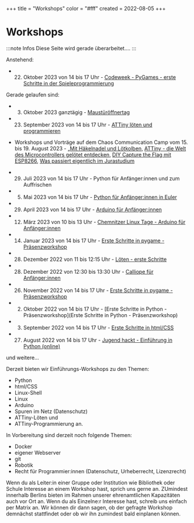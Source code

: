 +++
title = "Workshops"
color = "#fff"
created = 2022-08-05
+++

<script lang="ts">
  import Figure from '$lib/components/Figure.svelte';
</script>

# Workshops

:::note Infos
Diese Seite wird gerade überarbeitet....
:::

Anstehend:

- 22. Oktober 2023 von 14 bis 17 Uhr - [Codeweek - PyGames - erste Schritte in der Spieleprogrammierung](https://coderdojo.red/posts/news/2023-10-22/)

Gerade gelaufen sind:

- 3. Oktober 2023 ganztägig - [Maustüröffnertag](https://tickets.x-hain.de/xHain/mtoet/)

- 23. September 2023 von 14 bis 17 Uhr - [ATTiny löten und programmieren](https://coderdojo.red/posts/workshops/attiny/)

- Workshops und Vorträge auf dem Chaos Communication Camp vom 15. bis 19. August 2023 - [„Mit Häkelnadel und Lötkolben](https://coderdojo.red/posts/news/2023-08-16a/), [ATTiny - die Welt des Microcontrollers gelötet entdecken](https://coderdojo.red/posts/news/2023-08-16b/), [DIY Capture the Flag mit ESP8266](https://coderdojo.red/posts/news/2023-08-16c/), [Was passiert eigentlich im Jurastudium](https://coderdojo.red/posts/news/2023-08-16d/)

- 29. Juli 2023 von 14 bis 17 Uhr - Python für Anfänger:innen und zum Auffrischen

- 5. Mai 2023 von 14 bis 17 Uhr - [Python für Anfänger:innen in Euler](https://coderdojo.red/posts/news/2023-05-06/)

- 29. April 2023 von 14 bis 17 Uhr - [Arduino für Anfänger:innen](https://coderdojo.red/posts/news/2023-04-29/)

- 12. März 2023 von 10 bis 13 Uhr - [Chemnitzer Linux Tage - Arduino für Anfänger:innen](https://chemnitzer.linux-tage.de/2023/de/programm/junior)

- 14. Januar 2023 von 14 bis 17 Uhr - [Erste Schritte in pygame - Präsenzworkshop](https://coderdojo.red/posts/news/2023-01-14/)

- 28. Dezember 2022 von 11 bis 12:15 Uhr - [Löten - erste Schritte](https://coderdojo.red/posts/news/2022-12-28-junghackerinnentag_2022/)

- 28. Dezember 2022 von 12:30 bis 13:30 Uhr - [Calliope für Anfänger:innen](https://coderdojo.red/posts/news/2022-12-28-junghackerinnentag_2022/)

- 26. November 2022 von 14 bis 17 Uhr - [Erste Schritte in pygame - Präsenzworkshop](https://coderdojo.red/posts/news/2022-11-26/)

- 2. Oktober 2022 von 14 bis 17 Uhr - [Erste Schritte in Python - Präsenzworkshop](Erste Schritte in Python - Präsenzworkshop)

- 3. September 2022 von 14 bis 17 Uhr - [Erste Schritte in html/CSS](https://coderdojo.red/posts/news/2022-09-03/)

- 27. August 2022 von 14 bis 17 Uhr - [Jugend hackt - Einführung in Python (online)](https://coderdojo.red/posts/news/2022-08-27/)

und weitere...

Derzeit bieten wir Einführungs-Workshops zu den Themen:

- Python
- html/CSS
- Linux-Shell
- Linux
- Arduino
- Spuren im Netz (Datenschutz)
- ATTiny-Löten und
- ATTiny-Programmierung an.

In Vorbereitung sind derzeit noch folgende Themen:

- Docker
- eigener Webserver
- git
- Robotik
- Recht für Programmier:innen (Datenschutz, Urheberrecht, Lizenzrecht)

Wenn du als Leiter:in einer Gruppe oder Institution wie Bibliothek oder Schule Interesse an einem Workshop hast, sprich uns gerne an. ZUmindest innerhalb Berlins bieten im Rahmen unserer ehrenamtlichen Kapazitäten auch vor Ort an. Wenn du als Einzelne:r Interesse hast, schreib uns einfach per Matrix an. Wir können dir dann sagen, ob der gefragte Workshop demnächst stattfindet oder ob wir ihn zumindest bald einplanen können.
